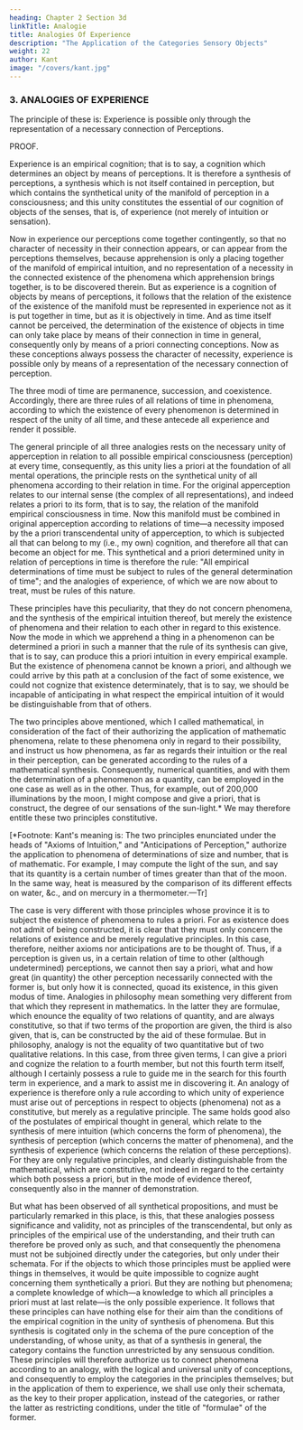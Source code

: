```yaml
---
heading: Chapter 2 Section 3d
linkTitle: Analogie
title: Analogies Of Experience
description: "The Application of the Categories Sensory Objects"
weight: 22
author: Kant
image: "/covers/kant.jpg"
---
```




### 3. ANALOGIES OF EXPERIENCE

The principle of these is: Experience is possible only through the representation of a necessary connection of Perceptions.

PROOF.

Experience is an empirical cognition; that is to say, a cognition which determines an object by means of perceptions. It is therefore a synthesis of perceptions, a synthesis which is not itself contained in perception, but which contains the synthetical unity of the manifold of perception in a consciousness; and this unity constitutes the essential of our cognition of objects of the senses, that is, of experience (not merely of intuition or sensation). 

Now in experience our perceptions come together contingently, so that no character of necessity in their connection appears, or can appear from the perceptions themselves, because apprehension is only a placing together of the manifold of empirical intuition, and no representation of a necessity in the connected existence of the phenomena which apprehension brings together, is to be discovered therein. But as experience is a cognition of objects by means of perceptions, it follows that the relation of the existence of the existence of the manifold must be represented in experience not as it is put together in time, but as it is objectively in time. And as time itself cannot be perceived, the determination of the existence of objects in time can only take place by means of their connection in time in general, consequently only by means of a priori connecting conceptions. Now as these conceptions always possess the character of necessity, experience is possible only by means of a representation of the necessary connection of perception.

The three modi of time are permanence, succession, and coexistence. Accordingly, there are three rules of all relations of time in phenomena, according to which the existence of every phenomenon is determined in respect of the unity of all time, and these antecede all experience and render it possible.

The general principle of all three analogies rests on the necessary unity of apperception in relation to all possible empirical consciousness (perception) at every time, consequently, as this unity lies a priori at the foundation of all mental operations, the principle rests on the synthetical unity of all phenomena according to their relation in time. For the original apperception relates to our internal sense (the complex of all representations), and indeed relates a priori to its form, that is to say, the relation of the manifold empirical consciousness in time. Now this manifold must be combined in original apperception according to relations of time—a necessity imposed by the a priori transcendental unity of apperception, to which is subjected all that can belong to my (i.e., my own) cognition, and therefore all that can become an object for me. This synthetical and a priori determined unity in relation of perceptions in time is therefore the rule: "All empirical determinations of time must be subject to rules of the general determination of time"; and the analogies of experience, of which we are now about to treat, must be rules of this nature.

These principles have this peculiarity, that they do not concern phenomena, and the synthesis of the empirical intuition thereof, but merely the existence of phenomena and their relation to each other in regard to this existence. Now the mode in which we apprehend a thing in a phenomenon can be determined a priori in such a manner that the rule of its synthesis can give, that is to say, can produce this a priori intuition in every empirical example. But the existence of phenomena cannot be known a priori, and although we could arrive by this path at a conclusion of the fact of some existence, we could not cognize that existence determinately, that is to say, we should be incapable of anticipating in what respect the empirical intuition of it would be distinguishable from that of others.

The two principles above mentioned, which I called mathematical, in consideration of the fact of their authorizing the application of mathematic phenomena, relate to these phenomena only in regard to their possibility, and instruct us how phenomena, as far as regards their intuition or the real in their perception, can be generated according to the rules of a mathematical synthesis. Consequently, numerical quantities, and with them the determination of a phenomenon as a quantity, can be employed in the one case as well as in the other. Thus, for example, out of 200,000 illuminations by the moon, I might compose and give a priori, that is construct, the degree of our sensations of the sun-light.* We may therefore entitle these two principles constitutive.

   [*Footnote: Kant's meaning is: The two principles enunciated under
the heads of "Axioms of Intuition," and "Anticipations of Perception,"
authorize the application to phenomena of determinations of size and
number, that is of mathematic. For example, I may compute the light of
the sun, and say that its quantity is a certain number of times
greater than that of the moon. In the same way, heat is measured by the
comparison of its different effects on water, &c., and on mercury in a
thermometer.—Tr]

The case is very different with those principles whose province it is to subject the existence of phenomena to rules a priori. For as existence does not admit of being constructed, it is clear that they must only concern the relations of existence and be merely regulative principles. In this case, therefore, neither axioms nor anticipations are to be thought of. Thus, if a perception is given us, in a certain relation of time to other (although undetermined) perceptions, we cannot then say a priori, what and how great (in quantity) the other perception necessarily connected with the former is, but only how it is connected, quoad its existence, in this given modus of time. Analogies in philosophy mean something very different from that which they represent in mathematics. In the latter they are formulae, which enounce the equality of two relations of quantity, and are always constitutive, so that if two terms of the proportion are given, the third is also given, that is, can be constructed by the aid of these formulae. But in philosophy, analogy is not the equality of two quantitative but of two qualitative relations. In this case, from three given terms, I can give a priori and cognize the relation to a fourth member, but not this fourth term itself, although I certainly possess a rule to guide me in the search for this fourth term in experience, and a mark to assist me in discovering it. An analogy of experience is therefore only a rule according to which unity of experience must arise out of perceptions in respect to objects (phenomena) not as a constitutive, but merely as a regulative principle. The same holds good also of the postulates of empirical thought in general, which relate to the synthesis of mere intuition (which concerns the form of phenomena), the synthesis of perception (which concerns the matter of phenomena), and the synthesis of experience (which concerns the relation of these perceptions). For they are only regulative principles, and clearly distinguishable from the mathematical, which are constitutive, not indeed in regard to the certainty which both possess a priori, but in the mode of evidence thereof, consequently also in the manner of demonstration.

But what has been observed of all synthetical propositions, and must be particularly remarked in this place, is this, that these analogies possess significance and validity, not as principles of the transcendental, but only as principles of the empirical use of the understanding, and their truth can therefore be proved only as such, and that consequently the phenomena must not be subjoined directly under the categories, but only under their schemata. For if the objects to which those principles must be applied were things in themselves, it would be quite impossible to cognize aught concerning them synthetically a priori. But they are nothing but phenomena; a complete knowledge of which—a knowledge to which all principles a priori must at last relate—is the only possible experience. It follows that these principles can have nothing else for their aim than the conditions of the empirical cognition in the unity of synthesis of phenomena. But this synthesis is cogitated only in the schema of the pure conception of the understanding, of whose unity, as that of a synthesis in general, the category contains the function unrestricted by any sensuous condition. These principles will therefore authorize us to connect phenomena according to an analogy, with the logical and universal unity of conceptions, and consequently to employ the categories in the principles themselves; but in the application of them to experience, we shall use only their schemata, as the key to their proper application, instead of the categories, or rather the latter as restricting conditions, under the title of "formulae" of the former.

